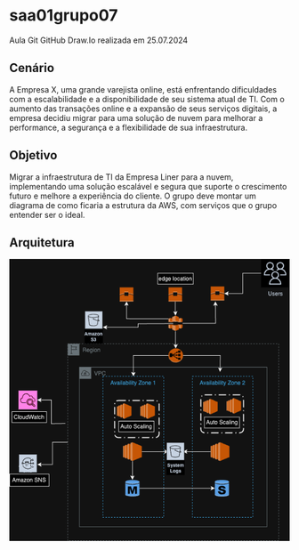 # saa01grupo07
Aula Git GitHub Draw.Io realizada em 25.07.2024

## **Cenário**
A Empresa X, uma grande varejista online, está enfrentando dificuldades com a escalabilidade e a disponibilidade de seu sistema atual de TI. Com o aumento das transações online e a expansão de seus serviços digitais, a empresa decidiu migrar para uma solução de nuvem para melhorar a performance, a segurança e a flexibilidade de sua infraestrutura.

## **Objetivo**
Migrar a infraestrutura de TI da Empresa Liner para a nuvem, implementando uma solução escalável e segura que suporte o crescimento futuro e melhore a experiência do cliente. O grupo deve montar um diagrama de como ficaria a estrutura da AWS, com serviços que o grupo entender ser o ideal.

## Arquitetura
![Imagem](diagrama.png)
